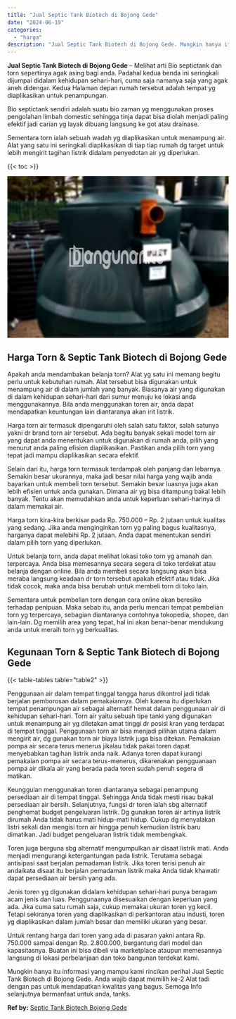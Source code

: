 ```yaml
---
title: "Jual Septic Tank Biotech di Bojong Gede"
date: "2024-06-19"
categories: 
  - "harga"
description: "Jual Septic Tank Biotech di Bojong Gede. Mungkin hanya itu informasi yang mampu kami rincikan perihal Jual Septic Tank Biotech di Bojong Gede. Anda wajib dap..."
---
```


**Jual Septic Tank Biotech di Bojong Gede** – Melihat arti Bio septictank dan torn sepertinya agak asing bagi anda. Padahal kedua benda ini seringkali dijumpai didalam kehidupan sehari-hari, cuma saja namanya saja yang agak aneh didengar. Kedua Halaman depan rumah tersebut adalah tempat yg diaplikasikan untuk penampungan.

Bio septictank sendiri adalah suatu bio zaman yg menggunakan proses pengolahan limbah domestic sehingga tinja dapat bisa diolah menjadi paling efektif jadi carian yg layak dibuang langsung ke got atau drainase.

Sementara torn ialah sebuah wadah yg diaplikasikan untuk menampung air. Alat yang satu ini seringkali diaplikasikan di tiap tiap rumah dg target untuk lebih mengirit tagihan listrik didalam penyedotan air yg diperlukan.

{{< toc >}}

![Jual Septic Tank Biotech di Bojong Gede](/images/jual-bio-septictank-47.png)

## Harga Torn & Septic Tank Biotech di Bojong Gede

Apakah anda mendambakan belanja torn? Alat yg satu ini memang begitu perlu untuk kebutuhan rumah. Alat tersebut bisa digunakan untuk menampung air di dalam jumlah yang banyak. Biasanya air yang digunakan di dalam kehidupan sehari-hari dari sumur menuju ke lokasi anda menggunakannya. Bila anda menggunakan toren air, anda dapat mendapatkan keuntungan lain diantaranya akan irit listrik.

Harga torn air termasuk dipengaruhi oleh salah satu faktor, salah satunya yakni dr brand torn air tersebut. Ada begitu banyak sekali model torn air yang dapat anda menentukan untuk digunakan di rumah anda, pilih yang menurut anda paling efisien diaplikasikan. Pastikan anda pilih torn yang tepat jadi mampu diaplikasikan secara efektif.

Selain dari itu, harga torn termasuk terdampak oleh panjang dan lebarnya. Semakin besar ukurannya, maka jadi besar nilai harga yang wajib anda bayarkan untuk membeli torn tersebut. Semakin besar luasnya juga akan lebih efisien untuk anda gunakan. Dimana air yg bisa ditampung bakal lebih banyak. Tentu akan memudahkan anda untuk keperluan sehari-harinya di dalam memakai air.

Harga torn kira-kira berkisar pada Rp. 750.000 – Rp. 2 jutaan untuk kualitas yang sedang. Jika anda menginginkan torn yg paling bagus kualitasnya, harganya dapat melebihi Rp. 2 jutaan. Anda dapat menentukan sendiri dalam pilih torn yang diperlukan.

Untuk belanja torn, anda dapat melihat lokasi toko torn yg amanah dan terpercaya. Anda bisa memesannya secara segera di toko terdekat atau belanja dengan online. Bila anda membeli secara langsung akan bisa meraba langsung keadaan dr torn tersebut apakah efektif atau tidak. Jika tidak cocok, maka anda bisa berubah untuk membeli torn di toko lain.

Sementara untuk pembelian torn dengan cara online akan beresiko terhadap penipuan. Maka sebab itu, anda perlu mencari tempat pembelian torn yg terpercaya, sebagian diantaranya contohnya tokopedia, shopee, dan lain-lain. Dg memilih area yang tepat, hal ini akan benar-benar mendukung anda untuk meraih torn yg berkualitas.

## Kegunaan Torn & Septic Tank Biotech di Bojong Gede

{{< table-tables table="table2" >}}

Penggunaan air dalam tempat tinggal tangga harus dikontrol jadi tidak berjalan pemborosan dalam pemakaiannya. Oleh karena itu diperlukan tempat penampungan air sebagai alternatif hemat dalam penggunaan air di kehidupan sehari-hari. Torn air yaitu sebuah tipe tanki yang digunakan untuk menampung air yg diletakan amat tinggi dr posisi kran yang terdapat di tempat tinggal. Penggunaan torn air bisa menjadi pilihan utama dalam mengirit air, dg gunakan torn air biaya listrik juga bisa ditekan. Pemakaian pompa air secara terus menerus jikalau tidak pakai toren dapat menyebabkan tagihan listrik anda naik. Adanya toren dapat kurangi pemakaian pompa air secara terus-menerus, dikarenakan pengguanaan pompa air dikala air yang berada pada toren sudah penuh segera di matikan.

Keunggulan menggunakan toren diantaranya sebagai penampung persediaan air di tempat tinggal. Sehingga Anda tidak mesti risau bakal persediaan air bersih. Selanjutnya, fungsi dr toren ialah sbg alternatif penghemat budget pengeluaran listrik. Dg gunakan toren air artinya listrik dirumah Anda tidak harus mati hidup-mati hidup. Cukup dg menyalakan listri sekali dan mengisi torn air hingga penuh kemudian listrik baru dimatikan. Jadi budget pengeluaran listrik tidak membengkak.

Toren juga berguna sbg alternatif mengumpulkan air disaat listrik mati. Anda menjadi mengurangi ketergantungan pada listrik. Terutama sebagai antisipasi saat berjalan pemadaman listrik. Jika toren terisi penuh air andaikata disaat itu berjalan pemadaman listrik maka Anda tidak khawatir dapat persediaan air bersih yang ada.

Jenis toren yg digunakan didalam kehidupan sehari-hari punya beragam acam jenis dan luas. Penggunaanya disesuaikan dengan keperluan yang ada. Jika cuma satu rumah saja, cukup memakai ukuran toren yg kecil. Tetapi sekiranya toren yang diaplikasikan di perkantoran atau industi, toren yg diaplikasikan dalam jumlah besar dan memiliki ukuran yang besar.

Untuk rentang harga dari toren yang ada di pasaran yakni antara Rp. 750.000 sampai dengan Rp. 2.800.000, bergantung dari model dan kapasitasnya. Buatan ini bisa dibeli via marketplace ataupun memesannya langsung di lokasi perbelanjaan dan toko bangunan terdekat kami.

Mungkin hanya itu informasi yang mampu kami rincikan perihal Jual Septic Tank Biotech di Bojong Gede. Anda wajib dapat memilih ke-2 Alat tadi dengan pas untuk mendapatkan kwalitas yang bagus. Semoga Info selanjutnya bermanfaat untuk anda, tanks.

**Ref by:** [Septic Tank Biotech Bojong Gede](https://id.wikipedia.org/wiki/Septic)
